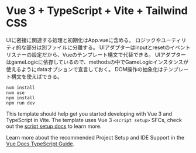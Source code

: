 # Vue 3 + TypeScript + Vite + Tailwind CSS

UIに密接に関連する処理と初期化はApp.vueに含める。
ロジックやユーティリティ的な部分は別ファイルに分離する。
UIアダプターはinputとresetのイベントリスナーの設定だから、Vueのテンプレート構文で代替できる。
UIアダプターはgameLogicに依存しているので、methodsの中でGameLogicインスタンスが使えるようにdataオプションで宣言しておく。
DOM操作の抽象化はテンプレート構文を使えばできる。
```
nvm install
nvm use
npm install
npm run dev
```

This template should help get you started developing with Vue 3 and TypeScript in Vite. The template uses Vue 3 `<script setup>` SFCs, check out the [script setup docs](https://v3.vuejs.org/api/sfc-script-setup.html#sfc-script-setup) to learn more.

Learn more about the recommended Project Setup and IDE Support in the [Vue Docs TypeScript Guide](https://vuejs.org/guide/typescript/overview.html#project-setup).

